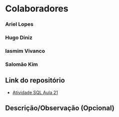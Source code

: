 # Colaboradores

### Ariel Lopes
### Hugo Diniz
### Iasmim Vivanco
### Salomão Kim

## Link do repositório

- [Atividade SQL Aula 21](https://github.com/Hugogdiniz/Aula_21_DHME_SQL)

## Descrição/Observação (Opcional)